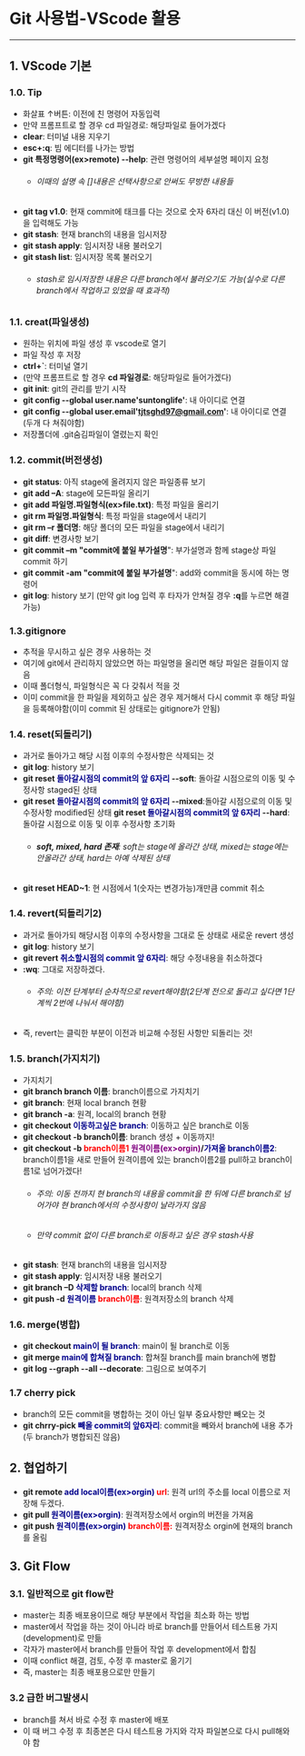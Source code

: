# Git 사용법-VScode 활용
----
## 1. VScode 기본
### 1.0. Tip
- 화살표 ↑버튼: 이전에 친 명령어 자동입력
- 만약 프롬프트로 할 경우 cd 파일경로: 해당파일로 들어가겠다
- **clear**: 터미널 내용 지우기
- **esc+:q**: 빔 에디터를 나가는 방법
- **git 특정명령어(ex>remote) --help**: 관련 명령어의 세부설명 페이지 요청
   - ###### 이때의 설명 속 []내용은 선택사항으로 안써도 무방한 내용들
- **git tag v1.0**: 현재 commit에 태크를 다는 것으로 숫자 6자리 대신 이 버전(v1.0)을 입력해도 가능
- **git stash**: 현재 branch의 내용을 임시저장
- **git stash apply**: 임시저장 내용 불러오기
- **git stash list**: 임시저장 목록 불러오기
  - ###### stash로 임시저장한 내용은 다른 branch에서 불러오기도 가능(실수로 다른 branch에서 작업하고 있었을 때 효과적)

### 1.1. creat(파일생성)
- 원하는 위치에 파일 생성 후 vscode로 열기
- 파일 작성 후 저장
- **ctrl+`**: 터미널 열기
- (만약 프롬프트로 할 경우 **cd 파일경로**: 해당파일로 들어가겠다)
- **git init**: git의 관리를 받기 시작
- **git config --global user.name'suntonglife'**: 내 아이디로 연결
- **git config --global user.email'tjtsghd97@gmail.com'**: 내 아이디로 연결(두개 다 쳐줘야함)
- 저장폴더에 .git숨김파일이 열렸는지 확인

### 1.2. commit(버전생성)
- **git status**: 아직 stage에 올려지지 않은 파일종류 보기
- **git add –A**: stage에 모든파일 올리기
- **git add 파일명.파일형식(ex>file.txt)**: 특정 파일을 올리기
- **git rm 파일명.파일형식**: 특정 파일을 stage에서 내리기
- **git rm –r 폴더명**: 해당 폴더의 모든 파일을 stage에서 내리기
- **git diff**: 변경사항 보기
- **git commit –m "commit에 붙일 부가설명**": 부가설명과 함께 stage상 파일 commit 하기
- **git commit -am "commit에 붙일 부가설명**": add와 commit을 동시에 하는 명령어
- **git log**: history 보기
(만약 git log 입력 후 타자가 안쳐질 경우 **:q**를 누르면 해결가능)

### 1.3.gitignore
- 추적을 무시하고 싶은 경우 사용하는 것
- 여기에 git에서 관리하지 않았으면 하는 파일명을 올리면 해당 파일은 걸들이지 않음
- 이때 폴더형식, 파일형식은 꼭 다 갖춰서 적을 것
- 이미 commit을 한 파일을 제외하고 싶은 경우 제거해서 다시 commit 후 해당 파일을 등록해야함(이미 commit 된 상태로는 gitignore가 안됨)

### 1.4. reset(되돌리기)
- 과거로 돌아가고 해당 시점 이후의 수정사항은 삭제되는 것
- **git log**: history 보기
- **git reset <span style="color:darkblue">돌아갈시점의 commit의 앞 6자리</span> --soft**: 돌아갈 시점으로의 이동 및 수정사항 staged된 상태
- **git reset <span style="color:darkblue">돌아갈시점의 commit의 앞 6자리</span> --mixed**:돌아갈 시점으로의 이동 및 수정사항 modified된 상태 
 **git reset <span style="color:darkblue">돌아갈시점의 commit의 앞 6자리</span> --hard**: 돌아갈 시점으로 이동 및 이후 수정사항 초기화
  - ###### **soft, mixed, hard 존재**: soft는 stage에 올라간 상태, mixed는 stage에는 안올라간 상태, hard는 아예 삭제된 상태
-  **git reset HEAD~1**: 현 시점에서 1(숫자는 변경가능)개만큼 commit 취소

### 1.4. revert(되돌리기2)
- 과거로 돌아가되 해당시점 이후의 수정사항을 그대로 둔 상태로 새로운 revert 생성
- **git log**: history 보기
- **git revert  <span style="color:darkblue">취소할시점의 commit 앞 6자리**: 해당 수정내용을 취소하겠다
- **:wq**: 그대로 저장하겠다.
  - ###### 주의: 이전 단계부터 순차적으로 revert해야함(2단계 전으로 돌리고 싶다면 1단계씩 2번에 나눠서 해야함)
- 즉, revert는 클릭한 부분이 이전과 비교해 수정된 사항만 되돌리는 것!

### 1.5. branch(가지치기)
- 가지치기
- **git branch branch 이름**: branch이름으로 가지치기
- **git branch**: 현재 local branch 현황
- **git branch -a**: 원격, local의 branch 현황
- **git checkout <span style="color:darkblue">이동하고싶은 branch**</span>: 이동하고 싶은 branch로 이동
- **git checkout -b branch이름**: branch 생성 + 이동까지!
- **git checkout -b <span style="color:red">branch이름1</span> <span style="color:purple">원격이름(ex>orgin)</span>/<span style="color:darkblue">가져올 branch이름2**</span>: branch이름1을 새로 만들어 원격이름에 있는 branch이름2를 pull하고 branch이름1로 넘어가겠다! 
  - ###### 주의: 이동 전까지 현 branch의 내용을 commit을 한 뒤에 다른 branch로 넘어가야 현 branch에서의 수정사항이 날라가지 않음
  - ###### 만약 commit 없이 다른 branch로 이동하고 싶은 경우 stash사용
- **git stash**: 현재 branch의 내용을 임시저장
- **git stash apply**: 임시저장 내용 불러오기
- **git branch –D <span style="color:darkblue">삭제할 branch**</span>: local의 branch 삭제
- **git push -d <span style="color:darkblue">원격이름</span> <span style="color:red">branch이름**: 원격저장소의 branch 삭제

### 1.6. merge(병합)
- **git checkout <span style="color:darkblue">main이 될 branch**: main이 될 branch로 이동
- **git merge <span style="color:darkblue">main에 합쳐질 branch**: 합쳐질 branch를 main branch에 병합
- **git log --graph --all --decorate**: 그림으로 보여주기

### 1.7 cherry pick
- branch의 모든 commit을 병합하는 것이 아닌 일부 중요사항만 빼오는 것
- **git chrry-pick <span style="color:darkblue">빼올 commit의 앞6자리**: commit을 빼와서 branch에 내용 추가(두 branch가 병합되진 않음)

## 2. 협업하기
- **git remote <span style="color:darkblue">add local이름(ex>orgin) <span style="color:red">url**: 원격 url의 주소를 local 이름으로 저장해 두겠다.
- **git pull <span style="color:darkblue">원격이름(ex>orgin)**: 원격저장소에서 orgin의 버전을 가져옴
- **git push <span style="color:darkblue">원격이름(ex>orgin)</span> <span style="color:red">branch이름:** 원격저장소 orgin에 현재의 branch를 올림


## 3. Git Flow
### 3.1. 일반적으로 git flow란
- master는 최종 배포용이므로 해당 부분에서 작업을 최소화 하는 방법
- master에서 작업을 하는 것이 아니라 바로 branch를 만들어서 테스트용 가지(development)로 만듦
- 각자가 master에서 branch를 만들어 작업 후 development에서 합침
- 이때 conflict 해결, 검토, 수정 후 master로 옮기기
- 즉, master는 최종 배포용으로만 만들기

### 3.2 급한 버그발생시
- branch를 쳐서 바로 수정 후 master에 배포
- 이 때 버그 수정 후 최종본은 다시 테스트용 가지와 각자 파일본으로 다시 pull해와야 함
